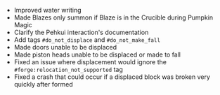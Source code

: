 - Improved water writing
- Made Blazes only summon if Blaze is in the Crucible during Pumpkin Magic
- Clarify the Pehkui interaction's documentation
- Add tags `#do_not_displace` and `#do_not_make_fall`
- Made doors unable to be displaced
- Made piston heads unable to be displaced or made to fall 
- Fixed an issue where displacement would ignore the `#forge:relocation_not_supported` tag
- Fixed a crash that could occur if a displaced block was broken very quickly after formed